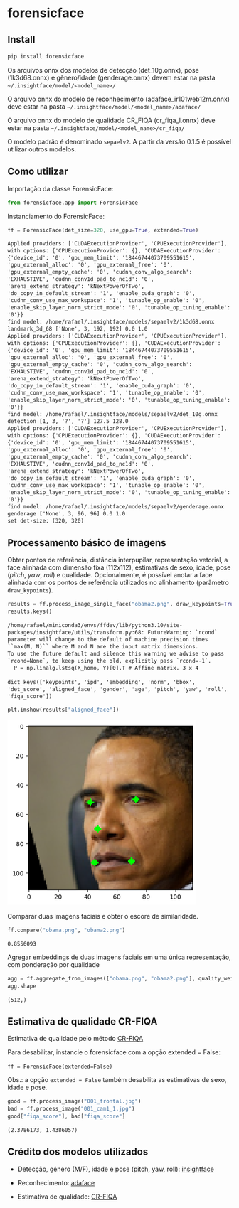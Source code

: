 # forensicface


<!-- WARNING: THIS FILE WAS AUTOGENERATED! DO NOT EDIT! -->

## Install

``` sh
pip install forensicface
```

Os arquivos onnx dos modelos de detecção (det_10g.onnx), pose
(1k3d68.onnx) e gênero/idade (genderage.onnx) devem estar na pasta
`~/.insightface/model/<model_name>/`

O arquivo onnx do modelo de reconhecimento (adaface_ir101web12m.onnx)
deve estar na pasta `~/.insightface/model/<model_name>/adaface/`

O arquivo onnx do modelo de qualidade CR_FIQA (cr_fiqa_l.onnx) deve
estar na pasta `~/.insightface/model/<model_name>/cr_fiqa/`

O modelo padrão é denominado `sepaelv2`. A partir da versão 0.1.5 é
possível utilizar outros modelos.

## Como utilizar

Importação da classe ForensicFace:

``` python
from forensicface.app import ForensicFace
```

Instanciamento do ForensicFace:

``` python
ff = ForensicFace(det_size=320, use_gpu=True, extended=True)
```

    Applied providers: ['CUDAExecutionProvider', 'CPUExecutionProvider'], with options: {'CPUExecutionProvider': {}, 'CUDAExecutionProvider': {'device_id': '0', 'gpu_mem_limit': '18446744073709551615', 'gpu_external_alloc': '0', 'gpu_external_free': '0', 'gpu_external_empty_cache': '0', 'cudnn_conv_algo_search': 'EXHAUSTIVE', 'cudnn_conv1d_pad_to_nc1d': '0', 'arena_extend_strategy': 'kNextPowerOfTwo', 'do_copy_in_default_stream': '1', 'enable_cuda_graph': '0', 'cudnn_conv_use_max_workspace': '1', 'tunable_op_enable': '0', 'enable_skip_layer_norm_strict_mode': '0', 'tunable_op_tuning_enable': '0'}}
    find model: /home/rafael/.insightface/models/sepaelv2/1k3d68.onnx landmark_3d_68 ['None', 3, 192, 192] 0.0 1.0
    Applied providers: ['CUDAExecutionProvider', 'CPUExecutionProvider'], with options: {'CPUExecutionProvider': {}, 'CUDAExecutionProvider': {'device_id': '0', 'gpu_mem_limit': '18446744073709551615', 'gpu_external_alloc': '0', 'gpu_external_free': '0', 'gpu_external_empty_cache': '0', 'cudnn_conv_algo_search': 'EXHAUSTIVE', 'cudnn_conv1d_pad_to_nc1d': '0', 'arena_extend_strategy': 'kNextPowerOfTwo', 'do_copy_in_default_stream': '1', 'enable_cuda_graph': '0', 'cudnn_conv_use_max_workspace': '1', 'tunable_op_enable': '0', 'enable_skip_layer_norm_strict_mode': '0', 'tunable_op_tuning_enable': '0'}}
    find model: /home/rafael/.insightface/models/sepaelv2/det_10g.onnx detection [1, 3, '?', '?'] 127.5 128.0
    Applied providers: ['CUDAExecutionProvider', 'CPUExecutionProvider'], with options: {'CPUExecutionProvider': {}, 'CUDAExecutionProvider': {'device_id': '0', 'gpu_mem_limit': '18446744073709551615', 'gpu_external_alloc': '0', 'gpu_external_free': '0', 'gpu_external_empty_cache': '0', 'cudnn_conv_algo_search': 'EXHAUSTIVE', 'cudnn_conv1d_pad_to_nc1d': '0', 'arena_extend_strategy': 'kNextPowerOfTwo', 'do_copy_in_default_stream': '1', 'enable_cuda_graph': '0', 'cudnn_conv_use_max_workspace': '1', 'tunable_op_enable': '0', 'enable_skip_layer_norm_strict_mode': '0', 'tunable_op_tuning_enable': '0'}}
    find model: /home/rafael/.insightface/models/sepaelv2/genderage.onnx genderage ['None', 3, 96, 96] 0.0 1.0
    set det-size: (320, 320)

## Processamento básico de imagens

Obter pontos de referência, distância interpupilar, representação
vetorial, a face alinhada com dimensão fixa (112x112), estimativas de
sexo, idade, pose (*pitch*, *yaw*, *roll*) e qualidade. Opcionalmente, é
possível anotar a face alinhada com os pontos de referência utilizados
no alinhamento (parâmetro `draw_kypoints`).

``` python
results = ff.process_image_single_face("obama2.png", draw_keypoints=True)
results.keys()
```

    /home/rafael/miniconda3/envs/ffdev/lib/python3.10/site-packages/insightface/utils/transform.py:68: FutureWarning: `rcond` parameter will change to the default of machine precision times ``max(M, N)`` where M and N are the input matrix dimensions.
    To use the future default and silence this warning we advise to pass `rcond=None`, to keep using the old, explicitly pass `rcond=-1`.
      P = np.linalg.lstsq(X_homo, Y)[0].T # Affine matrix. 3 x 4

    dict_keys(['keypoints', 'ipd', 'embedding', 'norm', 'bbox', 'det_score', 'aligned_face', 'gender', 'age', 'pitch', 'yaw', 'roll', 'fiqa_score'])

``` python
plt.imshow(results["aligned_face"])
```

![](index_files/figure-commonmark/cell-5-output-1.png)

Comparar duas imagens faciais e obter o escore de similaridade.

``` python
ff.compare("obama.png", "obama2.png")
```

    0.8556093

Agregar embeddings de duas imagens faciais em uma única representação,
com ponderação por qualidade

``` python
agg = ff.aggregate_from_images(["obama.png", "obama2.png"], quality_weight=True)
agg.shape
```

    (512,)

## Estimativa de qualidade CR-FIQA

Estimativa de qualidade pelo método
[CR-FIQA](https://github.com/fdbtrs/CR-FIQA)

Para desabilitar, instancie o forensicface com a opção extended = False:

`ff = ForensicFace(extended=False)`

Obs.: a opção `extended = False` também desabilita as estimativas de
sexo, idade e pose.

``` python
good = ff.process_image("001_frontal.jpg")
bad = ff.process_image("001_cam1_1.jpg")
good["fiqa_score"], bad["fiqa_score"]
```

    (2.3786173, 1.4386057)

## Crédito dos modelos utilizados

- Detecção, gênero (M/F), idade e pose (pitch, yaw, roll):
  [insightface](https://github.com/deepinsight/insightface)

- Reconhecimento: [adaface](https://github.com/mk-minchul/AdaFace)

- Estimativa de qualidade: [CR-FIQA](https://github.com/fdbtrs/CR-FIQA)
